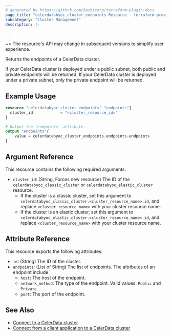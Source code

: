 ```yaml
---
# generated by https://github.com/hashicorp/terraform-plugin-docs
page_title: "celerdatabyoc_cluster_endpoints Resource - terraform-provider-celerdatabyoc"
subcategory: "Cluster Management"
description: |-
  
---
```


~> The resource's API may change in subsequent versions to simplify user experience.

Returns the endpoints of a CelerData cluster.

If your CelerData cluster is deployed under a public subnet, both public and private endpoints will be returned. If your CelerData cluster is deployed under a private subnet, only the private endpoint will be returned.

## Example Usage

```terraform
resource "celerdatabyoc_cluster_endpoints" "endpoints"{
  cluster_id            = "<cluster_resource_id>"
}

# Output the `endpoints` attribute.
output "endpoints"{
    value = celerdatabyoc_cluster_endpoints.endpoints.endpoints
}
```

## Argument Reference

This resource contains the following required arguments:

- `cluster_id`: (String, Forces new resource) The ID of the `celerdatabyoc_classic_cluster` or `celerdatabyoc_elastic_cluster` resource.
  - If the cluster is a classic cluster, set this argument to `celerdatabyoc_classic_cluster.<cluster_resource_name>.id`, and replace `<cluster_resource_name>` with your cluster resource name.
  - If the cluster is an elastic cluster, set this argument to `celerdatabyoc_elastic_cluster.<cluster_resource_name>.id`, and replace `<cluster_resource_name>` with your cluster resource name.

## Attribute Reference

This resource exports the following attributes:

- `id`: (String) The ID of the cluster.
- `endpoints`: (List of String) The list of endpoints. The attributes of an endpoint include:
  - `host`: The host of the endpoint.
  - `network_method`: The type of the endpoint. Valid values: `Public` and `Private`.
  - `port`: The port of the endpoint.

## See Also

- [Connect to a CelerData cluster](https://docs.celerdata.com/en-us/main/get_started/connect_cluster)
- [Connect from a client application to a CelerData cluster](https://docs.celerdata.com/en-us/main/cluster_management/connect_application_to_cluster)
